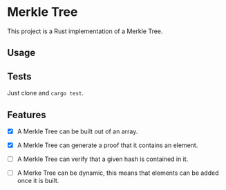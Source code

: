 # Merkle Tree

This project is a Rust implementation of a Merkle Tree.

## Usage

## Tests

Just clone and `cargo test`.

## Features

- [x] A Merkle Tree can be built out of an array.

- [x] A Merkle Tree can generate a proof that it contains an element.

- [ ] A Merkle Tree can verify that a given hash is contained in it.

- [ ] A Merke Tree can be dynamic, this means that elements can be added once it is built.
